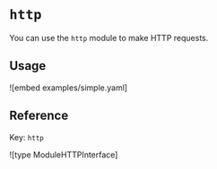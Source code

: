 # `http`

You can use the `http` module to make HTTP requests.

## Usage

![embed examples/simple.yaml]

## Reference

Key: `http`

![type ModuleHTTPInterface]

